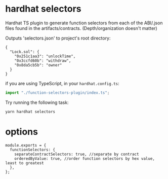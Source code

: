 # hardhat selectors

Hardhat TS plugin to generate function selectors from each of the ABI/.json files found in the artifacts/contracts. (Depth/organization doesn't matter)

Outputs 'selectors.json' to project's root directory:

```
{
  "Lock.sol": {
    "0x251c1aa3": "unlockTime",
    "0x3ccfd60b": "withdraw",
    "0x8da5cb5b": "owner"
  }
}
```

if you are using TypeScript, in your `hardhat.config.ts`:

```ts
import "./function-selectors-plugin/index.ts";
```

Try running the following task:

```shell
yarn hardhat selectors
```

# options

```shell
module.exports = {
  functionSelectors: {
    separateContractSelectors: true, //separate by contract
    orderedByValue: true, //order function selectors by hex value, least to greatest
  },
};
```
